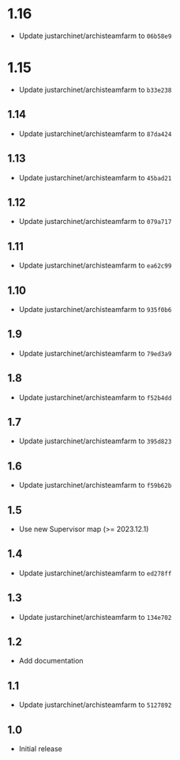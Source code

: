 # 1.16
- Update justarchinet/archisteamfarm to `06b58e9`
# 1.15
- Update justarchinet/archisteamfarm to `b33e238`
## 1.14
- Update justarchinet/archisteamfarm to `87da424`
## 1.13
- Update justarchinet/archisteamfarm to `45bad21`
## 1.12
- Update justarchinet/archisteamfarm to `079a717`
## 1.11
- Update justarchinet/archisteamfarm to `ea62c99`
## 1.10
- Update justarchinet/archisteamfarm to `935f0b6`
## 1.9
- Update justarchinet/archisteamfarm to `79ed3a9`
## 1.8
- Update justarchinet/archisteamfarm to `f52b4dd`
## 1.7
- Update justarchinet/archisteamfarm to `395d823`
## 1.6
- Update justarchinet/archisteamfarm to `f59b62b`
## 1.5
- Use new Supervisor map (>= 2023.12.1)
## 1.4
- Update justarchinet/archisteamfarm to `ed278ff`
## 1.3
- Update justarchinet/archisteamfarm to `134e702`
## 1.2
- Add documentation
## 1.1
- Update justarchinet/archisteamfarm to `5127892`
## 1.0
- Initial release
